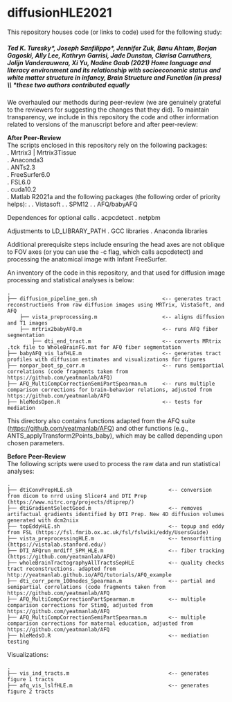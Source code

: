# diffusionHLE2021

This repository houses code (or links to code) used for the following study:

##### *Ted K. Turesky\*, Joseph Sanfilippo\*, Jennifer Zuk, Banu Ahtam, Borjan Gagoski, Ally Lee, Kathryn Garrisi, Jade Dunstan, Clarisa Carruthers, Jolijn Vanderauwera, Xi Yu, Nadine Gaab (2021) Home language and literacy environment and its relationship with socioeconomic status and white matter structure in infancy, Brain Structure and Function (in press)*   \\\  \*these two authors contributed equally

We overhauled our methods during peer-review (we are genuinely grateful to the reviewers for suggesting the changes that they did). To maintain transparency, we include in this repository the code and other information related to versions of the manuscript before and after peer-review:

**After Peer-Review**  
The scripts enclosed in this repository rely on the following packages:  
. Mrtrix3 | Mrtrix3Tissue  
. Anaconda3  
. ANTs2.3  
. FreeSurfer6.0  
. FSL6.0  
. cuda10.2  
. Matlab R2021a and the following packages (the following order of priority helps): 
. . Vistasoft 
. . SPM12 
. . AFQ/babyAFQ 

Dependences for optional calls 
. acpcdetect 
. netpbm

Adjustments to LD_LIBRARY_PATH
. GCC libraries 
. Anaconda libraries 

Additional prerequisite steps include ensuring the head axes are not oblique to FOV axes (or you can use the -c flag, which calls acpcdetect) and processing the anatomical image with Infant FreeSurfer.

An inventory of the code in this repository, and that used for diffusion image processing and statistical analyses is below:

    .
    ├── diffusion_pipeline_gen.sh                     <-- generates tract reconstructions from raw diffusion images using MRTrix, VistaSoft, and AFQ
        ├── vista_preprocessing.m                     <-- aligns diffusion and T1 images
        ├── mrtrix2babyAFQ.m                          <-- runs AFQ fiber segmentation
            ├── dti_end_tract.m                       <-- converts MRtrix .tck file to WholeBrainFG.mat for AFQ fiber segmentation
    ├── babyAFQ_vis_lafHLE.m                          <-- generates tract profiles with diffusion estimates and visualizations for figures
    ├── nonpar_boot_sp_corr.m                         <-- runs semipartial correlations (code fragments taken from https://github.com/yeatmanlab/AFQ) 
    ├── AFQ_MultiCompCorrectionSemiPartSpearman.m     <-- runs multiple comparison corrections for brain-behavior relations, adjusted from https://github.com/yeatmanlab/AFQ
    ├── hleMedsOpen.R                                 <-- tests for mediation

This directory also contains functions adapted from the AFQ suite (https://github.com/yeatmanlab/AFQ) and other functions (e.g., ANTS_applyTransform2Points_baby), which may be called depending upon chosen parameters.

**Before Peer-Review**  
The following scripts were used to process the raw data and run statistical analyses:

    .
    ├── dtiConvPrepHLE.sh                               <-- conversion from dicom to nrrd using Slicer4 and DTI Prep (https://www.nitrc.org/projects/dtiprep/)
    ├── dtiGradientSelectGood.m                         <-- removes artifactual gradients identified by DTI Prep. New 4D diffusion volumes generated with dcm2niix
    ├── topEddyHLE.sh                                   <-- topup and eddy from FSL (https://fsl.fmrib.ox.ac.uk/fsl/fslwiki/eddy/UsersGuide)  
    ├── vista_preprocessingHLE.m                        <-- tensorfitting (https://vistalab.stanford.edu/)
    ├── DTI_AFQrun_mrdiff_SPM_HLE.m                     <-- fiber tracking (https://github.com/yeatmanlab/AFQ)
    ├── wholeBrainTractographyAllTractsSepHLE           <-- quality checks tract reconstructions. adapted from http://yeatmanlab.github.io/AFQ/tutorials/AFQ_example
    ├── dti_corr_perm_100nodes_Spearman.m               <-- partial and semipartial correlations (code fragments taken from https://github.com/yeatmanlab/AFQ 
    ├── AFQ_MultiCompCorrectionPartSpearman.m           <-- multiple comparison corrections for StimQ, adjusted from https://github.com/yeatmanlab/AFQ   
    ├── AFQ_MultiCompCorrectionSemiPartSpearman.m       <-- multiple comparison corrections for maternal education, adjusted from https://github.com/yeatmanlab/AFQ
    ├── hleMedsO.R                                      <-- mediation testing 
    
    
Visualizations:

    .
    ├── vis_ind_tracts.m                                <-- generates figure 1 tracts
    ├── afq_vis_lslfHLE.m                               <-- generates figure 2 tracts

